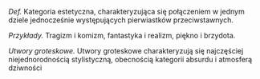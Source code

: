 _Def._ Kategoria estetyczna, charakteryzująca się połączeniem w jednym dziele jednocześnie występujących pierwiastków przeciwstawnych.

_Przykłady._ Tragizm i komizm, fantastyka i realizm, piękno i brzydota. 

_Utwory groteskowe._ Utwory groteskowe charakteryzują się najczęściej niejednorodnością stylistyczną, obecnością kategorii absurdu i atmosferą dziwności